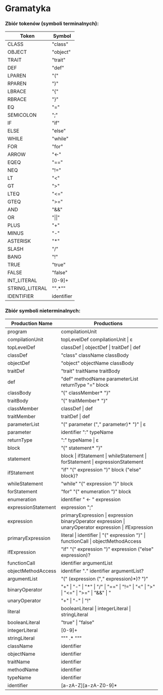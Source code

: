 # Gramatyka
### Zbiór tokenów (symboli terminalnych):

| Token          | Symbol      |
|----------------|-------------|
| CLASS          | "class"     |
| OBJECT         | "object"    |
| TRAIT          | "trait"     |
| DEF            | "def"       |
| LPAREN         | "("         |
| RPAREN         | ")"         |
| LBRACE         | "{"         |
| RBRACE         | "}"         |
| EQ             | "="         |
| SEMICOLON      | ";"         |
| IF             | "if"        |
| ELSE           | "else"      |
| WHILE          | "while"     |
| FOR            | "for"       |
| ARROW          | "<-"        |
| EQEQ           | "=="        |
| NEQ            | "!="        |
| LT             | "<"         |
| GT             | ">"         |
| LTEQ           | "<="        |
| GTEQ           | ">="        |
| AND         | "&&"        |
| OR           | "&#124;&#124;"        |
| PLUS           | "+"         |
| MINUS          | "-"         |
| ASTERISK       | "*"         |
| SLASH          | "/"         |
| BANG           | "!"         |
| TRUE           | "true"      |
| FALSE          | "false"     |
| INT_LITERAL    | [0-9]+      |
| STRING_LITERAL | "&#34;.*&#34;"    |
| IDENTIFIER     | identifier  |


### Zbiór symboli nieterminalnych:

| Production Name   | Productions                                                   |
|-------------------|---------------------------------------------------------------|
| program           | compilationUnit                                               |
| compilationUnit   | topLevelDef compilationUnit \| ε                               |
| topLevelDef       | classDef \| objectDef \| traitDef \| def                       |
| classDef          | "class" className classBody                                    |
| objectDef         | "object" objectName classBody                                  |
| traitDef          | "trait" traitName traitBody                                    |
| def               | "def" methodName parameterList returnType "=" block            |
| classBody         | "{" classMember* "}"                                           |
| traitBody         | "{" traitMember* "}"                                           |
| classMember       | classDef \| def                                               |
| traitMember       | traitDef \| def                                               |
| parameterList     | "(" parameter ("," parameter)* ")" \| ε                       |
| parameter         | identifier ":" typeName                                        |
| returnType        | ":" typeName \| ε                                              |
| block             | "{" statement* "}"                                             |
| statement         | block \| ifStatement \| whileStatement \| forStatement \| expressionStatement |
| ifStatement       | "if" "(" expression ")" block ("else" block)?                  |
| whileStatement    | "while" "(" expression ")" block                               |
| forStatement      | "for" "(" enumeration ")" block                                |
| enumeration       | identifier " <- " expression                                   |
| expressionStatement | expression ";"                                                |
| expression        | primaryExpression \| expression binaryOperator expression \| unaryOperator expression \| ifExpression |
| primaryExpression | literal \| identifier \| "(" expression ")" \| functionCall \| objectMethodAccess |
| ifExpression      | "if" "(" expression ")" expression ("else" expression)?        |
| functionCall      | identifier argumentList                                        |
| objectMethodAccess | identifier "." identifier argumentList?                        |
| argumentList      | "(" (expression ("," expression)*)? ")"                        |
| binaryOperator    | "+" \| "-" \| "*" \| "/" \| "==" \| "!=" \| "<" \| ">" \| "<=" \| ">=" \| "&&" \| "||" |
| unaryOperator     | "+" \| "-" \| "!"                                             |
| literal           | booleanLiteral \| integerLiteral \| stringLiteral              |
| booleanLiteral    | "true" \| "false"                                             |
| integerLiteral    | [0-9]+                                                        |
| stringLiteral     | "\"" .* "\""                                                  |
| className         | identifier                                                    |
| objectName        | identifier                                                    |
| traitName         | identifier                                                    |
| methodName        | identifier                                                    |
| typeName          | identifier                                                    |
| identifier        | [a-zA-Z][a-zA-Z0-9]*                                          |
